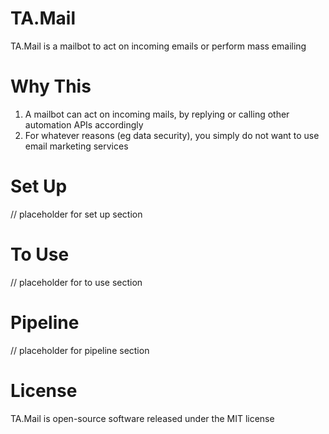 # TA.Mail
TA.Mail is a mailbot to act on incoming emails or perform mass emailing

# Why This
1. A mailbot can act on incoming mails, by replying or calling other automation APIs accordingly
2. For whatever reasons (eg data security), you simply do not want to use email marketing services

# Set Up
// placeholder for set up section

# To Use
// placeholder for to use section

# Pipeline
// placeholder for pipeline section

# License
TA.Mail is open-source software released under the MIT license
